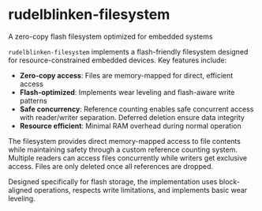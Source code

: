 # rudelblinken-filesystem

<!-- cargo-rdme start -->

A zero-copy flash filesystem optimized for embedded systems

`rudelblinken-filesystem` implements a flash-friendly filesystem designed for resource-constrained
embedded devices. Key features include:

- **Zero-copy access**: Files are memory-mapped for direct, efficient access
- **Flash-optimized**: Implements wear leveling and flash-aware write patterns
- **Safe concurrency**: Reference counting enables safe concurrent access with reader/writer separation. Deferred deletion ensure data integrity
- **Resource efficient**: Minimal RAM overhead during normal operation

The filesystem provides direct memory-mapped access to file contents while maintaining safety
through a custom reference counting system. Multiple readers can access files concurrently
while writers get exclusive access. Files are only deleted once all references are dropped.

Designed specifically for flash storage, the implementation uses block-aligned operations,
respects write limitations, and implements basic wear leveling.

<!-- cargo-rdme end -->
